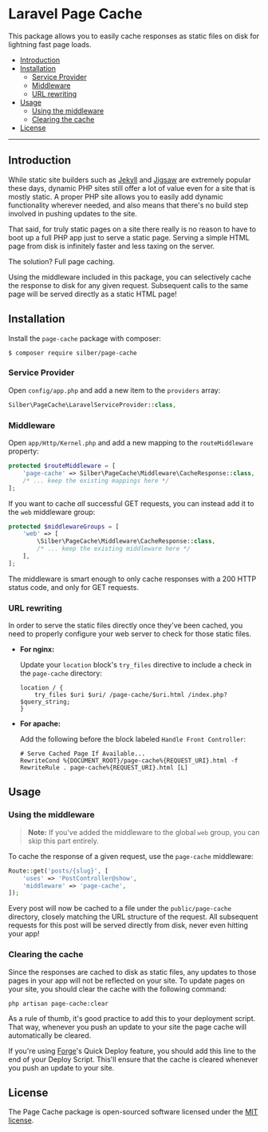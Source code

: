 # Laravel Page Cache

This package allows you to easily cache responses as static files on disk for lightning fast page loads.

- [Introduction](#introduction)
- [Installation](#installation)
  - [Service Provider](#service-provider)
  - [Middleware](#middleware)
  - [URL rewriting](#url-rewriting)
- [Usage](#usage)
  - [Using the middleware](#using-the-middleware)
  - [Clearing the cache](#clearing-the-cache)
- [License](#license)

---

## Introduction

While static site builders such as [Jekyll](https://jekyllrb.com/) and [Jigsaw](http://jigsaw.tighten.co/) are extremely popular these days, dynamic PHP sites still offer a lot of value even for a site that is mostly static. A proper PHP site allows you to easily add dynamic functionality wherever needed, and also means that there's no build step involved in pushing updates to the site.

That said, for truly static pages on a site there really is no reason to have to boot up a full PHP app just to serve a static page. Serving a simple HTML page from disk is infinitely faster and less taxing on the server.

The solution? Full page caching.

Using the middleware included in this package, you can selectively cache the response to disk for any given request. Subsequent calls to the same page will be served directly as a static HTML page!

## Installation

Install the `page-cache` package with composer:

```
$ composer require silber/page-cache
```

### Service Provider

Open `config/app.php` and add a new item to the `providers` array:

```php
Silber\PageCache\LaravelServiceProvider::class,
```

### Middleware

Open `app/Http/Kernel.php` and add a new mapping to the `routeMiddleware` property:

```php
protected $routeMiddleware = [
    'page-cache' => Silber\PageCache\Middleware\CacheResponse::class,
    /* ... keep the existing mappings here */
];
```

If you want to cache _all_ successful GET requests, you can instead add it to the `web` middleware group:

```php
protected $middlewareGroups = [
    'web' => [
        \Silber\PageCache\Middleware\CacheResponse::class,
        /* ... keep the existing middleware here */
    ],
];
```

The middleware is smart enough to only cache responses with a 200 HTTP status code, and only for GET requests.

### URL rewriting

In order to serve the static files directly once they've been cached, you need to properly configure your web server to check for those static files.

- **For nginx:**

    Update your `location` block's `try_files` directive to include a check in the `page-cache` directory:

    ```nginxconf
    location / {
        try_files $uri $uri/ /page-cache/$uri.html /index.php?$query_string;
    }
    ```

- **For apache:**

    Add the following before the block labeled `Handle Front Controller`:

    ```apacheconf
    # Serve Cached Page If Available...
    RewriteCond %{DOCUMENT_ROOT}/page-cache%{REQUEST_URI}.html -f
    RewriteRule . page-cache%{REQUEST_URI}.html [L]
    ```

## Usage

### Using the middleware

> **Note:** If you've added the middleware to the global `web` group, you can skip this part entirely.

To cache the response of a given request, use the `page-cache` middleware:

```php
Route::get('posts/{slug}', [
    'uses' => 'PostController@show',
    'middleware' => 'page-cache',
]);
```

Every post will now be cached to a file under the `public/page-cache` directory, closely matching the URL structure of the request. All subsequent  requests for this post will be served directly from disk, never even hitting your app!

### Clearing the cache

Since the responses are cached to disk as static files, any updates to those pages in your app will not be reflected on your site. To update pages on your site, you should clear the cache with the following command:

```
php artisan page-cache:clear
```

As a rule of thumb, it's good practice to add this to your deployment script. That way, whenever you push an update to your site the page cache will automatically be cleared.

If you're using [Forge](https://forge.laravel.com)'s Quick Deploy feature, you should add this line to the end of your Deploy Script. This'll ensure that the cache is cleared whenever you push an update to your site.

## License

The Page Cache package is open-sourced software licensed under the [MIT license](http://opensource.org/licenses/MIT).
